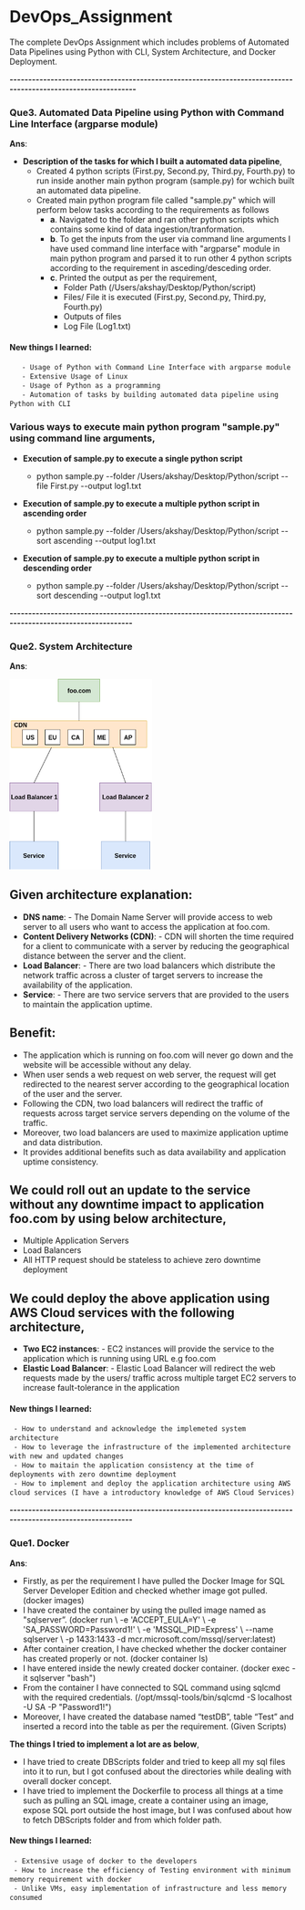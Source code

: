 # DevOps_Assignment
The complete DevOps Assignment which includes problems of Automated Data Pipelines using Python with CLI, System Architecture, and Docker Deployment.

**--------------------------------------------------------------------------------------------------------------**     

### Que3. Automated Data Pipeline using Python with Command Line Interface (argparse module)
**Ans**:
- **Description of the tasks for which I built a automated data pipeline**,
  - Created 4 python scripts (First.py, Second.py, Third.py, Fourth.py) to run inside another main python program (sample.py) for wchich built an automated data pipeline.
  - Created main python program file called "sample.py" which will perform below tasks according to the requirements as follows 
    - **a**.	Navigated to the folder and ran other python scripts which contains some kind of data ingestion/tranformation.
    - **b**.	To get the inputs from the user via command line arguments I have used command line interface with "argparse" module in main python program and parsed it to run other 4 python scripts according to the requirement in asceding/desceding order.
    - **c**.	Printed the output as per the requirement,
      - Folder Path (/Users/akshay/Desktop/Python/script)
      - Files/ File it is executed (First.py, Second.py, Third.py, Fourth.py)
      - Outputs of files 
      - Log File (Log1.txt)
  
#### New things I learned:
       - Usage of Python with Command Line Interface with argparse module
       - Extensive Usage of Linux
       - Usage of Python as a programming
       - Automation of tasks by building automated data pipeline using Python with CLI
       
### Various ways to execute main python program "sample.py" using command line arguments,

  - **Execution of sample.py to execute a single python script**
      - python sample.py --folder /Users/akshay/Desktop/Python/script --file First.py --output log1.txt

  - **Execution of sample.py to execute a multiple python script in ascending order**
      - python sample.py --folder /Users/akshay/Desktop/Python/script --sort ascending --output log1.txt

  - **Execution of sample.py to execute a multiple python script in descending order**
      - python sample.py --folder /Users/akshay/Desktop/Python/script --sort descending --output log1.txt

       
**-------------------------------------------------------------------------------------------------------------**     

### Que2. System Architecture 
**Ans**: 

![alt tag](https://github.com/akshayjadhav21/DevOps_Assignment/blob/master/System%20Architecture.png "System Architecture")
 
## Given architecture explanation:
-	**DNS name**: - The Domain Name Server will provide access to web server to all users who want to access the application at foo.com.
- **Content Delivery Networks (CDN)**: - CDN will shorten the time required for a client to communicate with a server by reducing the geographical distance between the server and the client.
-	**Load Balancer**: - There are two load balancers which distribute the network traffic across a cluster of target servers to increase the availability of the application.
-	**Service**: - There are two service servers that are provided to the users to maintain the application uptime.

## Benefit:
- The application which is running on foo.com will never go down and the website will be accessible without any delay.
- When user sends a web request on web server, the request will get redirected to the nearest server according to the geographical location of the user and the server.
- Following the CDN, two load balancers will redirect the traffic of requests across target service servers depending on the volume of the traffic.
- Moreover, two load balancers are used to maximize application uptime and data distribution.
- It provides additional benefits such as data availability and application uptime consistency.

## We could roll out an update to the service without any downtime impact to application foo.com by using below architecture,
- Multiple Application Servers
- Load Balancers
- All HTTP request should be stateless to achieve zero downtime deployment

## We could deploy the above application using AWS Cloud services with the following architecture,
- **Two EC2 instances**: - EC2 instances will provide the service to the application which is running using URL e.g foo.com
- **Elastic Load Balancer**: - Elastic Load Balancer will redirect the web requests made by the users/ traffic across multiple target EC2 servers to increase fault-tolerance in the application

#### New things I learned:
     - How to understand and acknowledge the implemeted system architecture
     - How to leverage the infrastructure of the implemented architecture with new and updated changes
     - How to maitain the application consistency at the time of deployments with zero downtime deployment
     - How to implement and deploy the application architecture using AWS cloud services (I have a introductory knowledge of AWS Cloud Services) 
     
**-------------------------------------------------------------------------------------------------------------**  

### Que1. Docker
**Ans**:

- Firstly, as per the requirement I have pulled the Docker Image for SQL Server Developer Edition and checked whether image got pulled. (docker images)
- I have created the container by using the pulled image named as "sqlserver”. (docker run \ -e 'ACCEPT_EULA=Y' \ -e 'SA_PASSWORD=Password1!' \ -e 'MSSQL_PID=Express' \ --name sqlserver \ -p 1433:1433 -d mcr.microsoft.com/mssql/server:latest)
- After container creation, I have checked whether the docker container has created properly or not. (docker container ls)
- I have entered inside the newly created docker container. (docker exec -it sqlserver "bash")
- From the container I have connected to SQL command using sqlcmd with the required credentials. (/opt/mssql-tools/bin/sqlcmd -S localhost -U SA -P "Password1!")
- Moreover, I have created the database named “testDB”, table “Test” and inserted a record into the table as per the requirement. (Given Scripts)

**The things I tried to implement a lot are as below**,
- I have tried to create DBScripts folder and tried to keep all my sql files into it to run, but I got confused about the directories while dealing with overall docker concept.
-	I have tried to implement the Dockerfile to process all things at a time such as pulling an SQL image, create a container using an image, expose SQL port outside the host image, but I was confused about how to fetch DBScripts folder and from which folder path.

#### New things I learned:
     - Extensive usage of docker to the developers
     - How to increase the efficiency of Testing environment with minimum memory requirement with docker
     - Unlike VMs, easy implementation of infrastructure and less memory consumed

